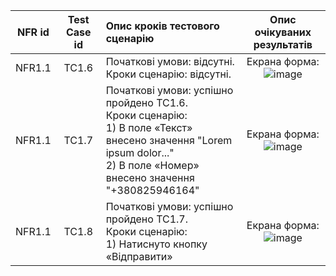 |NFR id|Test Case id|Опис кроків тестового сценарію|Опис очікуваних результатів|
|:-:|:-:|:-|:-:|
|NFR1.1|TC1.6|Початкові умови: відсутні. <br> Кроки сценарію: відсутні.|Екрана форма: <br> ![image](https://user-images.githubusercontent.com/79566277/197408047-683b933a-4dee-4acf-94cc-6616c96e45d1.png)
|NFR1.1|TC1.7|Початкові умови: успішно пройдено TC1.6. <br> Кроки сценарію: <br> 1) В поле «Текст» внесено значення "Lorem ipsum dolor..." <br> 2) В поле «Номер» внесено значення "+380825946164"|Екрана форма: <br> ![image](https://user-images.githubusercontent.com/79566277/197408159-92e606b3-d46e-41ff-ae42-ede07a090132.png)
|NFR1.1|TC1.8|Початкові умови: успішно пройдено TC1.7. <br> Кроки сценарію: <br> 1) Натиснуто кнопку «Відправити»|Екрана форма: <br> ![image](https://user-images.githubusercontent.com/79566277/197408390-11c87fe0-d585-471a-a3b6-5307098c4c0b.png)
